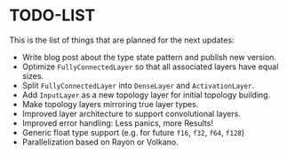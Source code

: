 TODO-LIST
=========

This is the list of things that are planned for the next updates:

 - Write blog post about the type state pattern and publish new version.
 - Optimize `FullyConnectedLayer` so that all associated layers have equal sizes.
 - Split `FullyConnectedLayer` into `DenseLayer` and `ActivationLayer`.
 - Add `InputLayer` as a new topology layer for initial topology building.
 - Make topology layers mirroring true layer types.
 - Improved layer architecture to support convolutional layers.
 - Improved error handling: Less panics, more Results!
 - Generic float type support (e.g. for future `f16`, `f32`, `f64`, `f128`)
 - Parallelization based on Rayon or Volkano.
